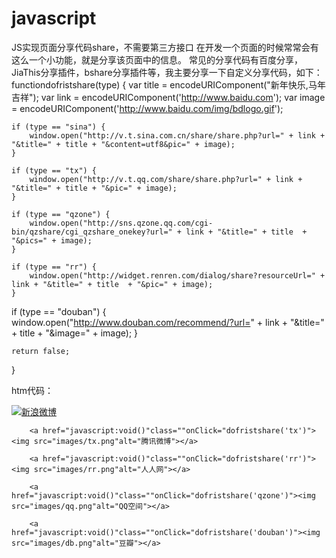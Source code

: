 # javascript
JS实现页面分享代码share，不需要第三方接口
在开发一个页面的时候常常会有这么一个小功能，就是分享该页面中的信息。
常见的分享代码有百度分享， JiaThis分享插件，bshare分享插件等，我主要分享一下自定义分享代码，如下：
functiondofristshare(type) {
    var title = encodeURIComponent("新年快乐,马年吉祥");
    var link = encodeURIComponent('http://www.baidu.com');
    var image = encodeURIComponent('http://www.baidu.com/img/bdlogo.gif');

    if (type == "sina") {
        window.open("http://v.t.sina.com.cn/share/share.php?url=" + link + "&title=" + title + "&content=utf8&pic=" + image);
    }

    if (type == "tx") {
        window.open("http://v.t.qq.com/share/share.php?url=" + link + "&title=" + title + "&pic=" + image);
    }

    if (type == "qzone") {
        window.open("http://sns.qzone.qq.com/cgi-bin/qzshare/cgi_qzshare_onekey?url=" + link + "&title=" + title  + "&pics=" + image);
    }

    if (type == "rr") {
        window.open("http://widget.renren.com/dialog/share?resourceUrl=" + link + "&title=" + title  + "&pic=" + image);
    }

   if (type == "douban") {
        window.open("http://www.douban.com/recommend/?url=" + link + "&title=" + title + "&image=" + image);
    }

    return false;

}
 
htm代码：
<div class="share_top_style">
        <a href="javascript:void()"class=""onClick="dofristshare('sina')"><img src="images/sina.png"alt="新浪微博"></a>

        <a href="javascript:void()"class=""onClick="dofristshare('tx')"><img src="images/tx.png"alt="腾讯微博"></a>

        <a href="javascript:void()"class=""onClick="dofristshare('rr')"><img src="images/rr.png"alt="人人网"></a>

        <a href="javascript:void()"class=""onClick="dofristshare('qzone')"><img src="images/qq.png"alt="QQ空间"></a>

        <a href="javascript:void()"class=""onClick="dofristshare('douban')"><img src="images/db.png"alt="豆瓣"></a>
 </div>
 

